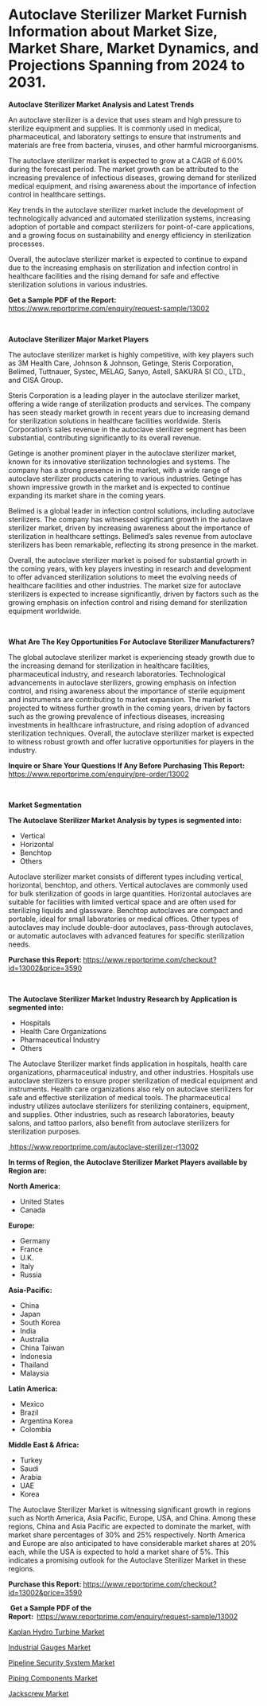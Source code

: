 <p><h1>Autoclave Sterilizer Market Furnish Information about Market Size, Market Share, Market Dynamics, and Projections Spanning from 2024 to 2031.</h1></p><p><strong>Autoclave Sterilizer Market Analysis and Latest Trends</strong></p>
<p><p>An autoclave sterilizer is a device that uses steam and high pressure to sterilize equipment and supplies. It is commonly used in medical, pharmaceutical, and laboratory settings to ensure that instruments and materials are free from bacteria, viruses, and other harmful microorganisms.</p><p>The autoclave sterilizer market is expected to grow at a CAGR of 6.00% during the forecast period. The market growth can be attributed to the increasing prevalence of infectious diseases, growing demand for sterilized medical equipment, and rising awareness about the importance of infection control in healthcare settings.</p><p>Key trends in the autoclave sterilizer market include the development of technologically advanced and automated sterilization systems, increasing adoption of portable and compact sterilizers for point-of-care applications, and a growing focus on sustainability and energy efficiency in sterilization processes.</p><p>Overall, the autoclave sterilizer market is expected to continue to expand due to the increasing emphasis on sterilization and infection control in healthcare facilities and the rising demand for safe and effective sterilization solutions in various industries.</p></p>
<p><strong>Get a Sample PDF of the Report:&nbsp;</strong> <a href="https://www.reportprime.com/enquiry/request-sample/13002">https://www.reportprime.com/enquiry/request-sample/13002</a></p>
<p>&nbsp;</p>
<p><strong>Autoclave Sterilizer Major Market Players</strong></p>
<p><p>The autoclave sterilizer market is highly competitive, with key players such as 3M Health Care, Johnson & Johnson, Getinge, Steris Corporation, Belimed, Tuttnauer, Systec, MELAG, Sanyo, Astell, SAKURA SI CO., LTD., and CISA Group.</p><p>Steris Corporation is a leading player in the autoclave sterilizer market, offering a wide range of sterilization products and services. The company has seen steady market growth in recent years due to increasing demand for sterilization solutions in healthcare facilities worldwide. Steris Corporation’s sales revenue in the autoclave sterilizer segment has been substantial, contributing significantly to its overall revenue.</p><p>Getinge is another prominent player in the autoclave sterilizer market, known for its innovative sterilization technologies and systems. The company has a strong presence in the market, with a wide range of autoclave sterilizer products catering to various industries. Getinge has shown impressive growth in the market and is expected to continue expanding its market share in the coming years.</p><p>Belimed is a global leader in infection control solutions, including autoclave sterilizers. The company has witnessed significant growth in the autoclave sterilizer market, driven by increasing awareness about the importance of sterilization in healthcare settings. Belimed’s sales revenue from autoclave sterilizers has been remarkable, reflecting its strong presence in the market.</p><p>Overall, the autoclave sterilizer market is poised for substantial growth in the coming years, with key players investing in research and development to offer advanced sterilization solutions to meet the evolving needs of healthcare facilities and other industries. The market size for autoclave sterilizers is expected to increase significantly, driven by factors such as the growing emphasis on infection control and rising demand for sterilization equipment worldwide.</p></p>
<p>&nbsp;</p>
<p><strong>What Are The Key Opportunities For Autoclave Sterilizer Manufacturers?</strong></p>
<p><p>The global autoclave sterilizer market is experiencing steady growth due to the increasing demand for sterilization in healthcare facilities, pharmaceutical industry, and research laboratories. Technological advancements in autoclave sterilizers, growing emphasis on infection control, and rising awareness about the importance of sterile equipment and instruments are contributing to market expansion. The market is projected to witness further growth in the coming years, driven by factors such as the growing prevalence of infectious diseases, increasing investments in healthcare infrastructure, and rising adoption of advanced sterilization techniques. Overall, the autoclave sterilizer market is expected to witness robust growth and offer lucrative opportunities for players in the industry.</p></p>
<p><strong>Inquire or Share Your Questions If Any Before Purchasing This Report:</strong> <a href="https://www.reportprime.com/enquiry/pre-order/13002">https://www.reportprime.com/enquiry/pre-order/13002</a></p>
<p>&nbsp;</p>
<p><strong>Market Segmentation</strong></p>
<p><strong>The Autoclave Sterilizer Market Analysis by types is segmented into:</strong></p>
<p><ul><li>Vertical</li><li>Horizontal</li><li>Benchtop</li><li>Others</li></ul></p>
<p><p>Autoclave sterilizer market consists of different types including vertical, horizontal, benchtop, and others. Vertical autoclaves are commonly used for bulk sterilization of goods in large quantities. Horizontal autoclaves are suitable for facilities with limited vertical space and are often used for sterilizing liquids and glassware. Benchtop autoclaves are compact and portable, ideal for small laboratories or medical offices. Other types of autoclaves may include double-door autoclaves, pass-through autoclaves, or automatic autoclaves with advanced features for specific sterilization needs.</p></p>
<p><strong>Purchase this Report:&nbsp;</strong><a href="https://www.reportprime.com/checkout?id=13002&price=3590">https://www.reportprime.com/checkout?id=13002&price=3590</a></p>
<p>&nbsp;</p>
<p><strong>The Autoclave Sterilizer Market Industry Research by Application is segmented into:</strong></p>
<p><ul><li>Hospitals</li><li>Health Care Organizations</li><li>Pharmaceutical Industry</li><li>Others</li></ul></p>
<p><p>The Autoclave Sterilizer market finds application in hospitals, health care organizations, pharmaceutical industry, and other industries. Hospitals use autoclave sterilizers to ensure proper sterilization of medical equipment and instruments. Health care organizations also rely on autoclave sterilizers for safe and effective sterilization of medical tools. The pharmaceutical industry utilizes autoclave sterilizers for sterilizing containers, equipment, and supplies. Other industries, such as research laboratories, beauty salons, and tattoo parlors, also benefit from autoclave sterilizers for sterilization purposes.</p></p>
<p><a href="https://www.reportprime.com/autoclave-sterilizer-r13002">&nbsp;https://www.reportprime.com/autoclave-sterilizer-r13002</a></p>
<p><strong>In terms of Region, the Autoclave Sterilizer Market Players available by Region are:</strong></p>
<p>
    <p> <strong> North America: </strong>
        <ul>
            <li>United States</li>
            <li>Canada</li>
        </ul>
        </p> 
    <p> <strong> Europe: </strong>
        <ul>
            <li>Germany</li>
            <li>France</li>
            <li>U.K.</li>
            <li>Italy</li>
            <li>Russia</li>
        </ul>
        </p> 
    <p> <strong> Asia-Pacific: </strong>
        <ul>
            <li>China</li>
            <li>Japan</li>
            <li>South Korea</li>
            <li>India</li>
            <li>Australia</li>
            <li>China Taiwan</li>
            <li>Indonesia</li>
            <li>Thailand</li>
            <li>Malaysia</li>
        </ul>
        </p> 
    <p> <strong> Latin America: </strong>
        <ul>
            <li>Mexico</li>
            <li>Brazil</li>
            <li>Argentina Korea</li>
            <li>Colombia</li>
        </ul>
        </p> 
    <p> <strong> Middle East & Africa: </strong>
        <ul>
            <li>Turkey</li>
            <li>Saudi</li>
            <li>Arabia</li>
            <li>UAE</li>
            <li>Korea</li>
        </ul>
    </p>
    </p>
<p><p>The Autoclave Sterilizer Market is witnessing significant growth in regions such as North America, Asia Pacific, Europe, USA, and China. Among these regions, China and Asia Pacific are expected to dominate the market, with market share percentages of 30% and 25% respectively. North America and Europe are also anticipated to have considerable market shares at 20% each, while the USA is expected to hold a market share of 5%. This indicates a promising outlook for the Autoclave Sterilizer Market in these regions.</p></p>
<p><strong>Purchase this Report: </strong><a href="https://www.reportprime.com/checkout?id=13002&price=3590">https://www.reportprime.com/checkout?id=13002&price=3590</a></p>
<p>&nbsp;<strong>Get a Sample PDF of the Report:&nbsp;&nbsp;</strong><a href="https://www.reportprime.com/enquiry/request-sample/13002">https://www.reportprime.com/enquiry/request-sample/13002</a></p>
<p><strong></strong></p>
<p><p><a href="https://www.linkedin.com/pulse/global-kaplan-hydro-turbine-market-size-trends-analysis-etoke?trackingId=UQnc9ESuS6%2BscMB8h59a3g%3D%3D">Kaplan Hydro Turbine Market</a></p><p><a href="https://github.com/Krish2023na/Market-Research-Report-List-6/blob/main/industrial-gauges-market.md">Industrial Gauges Market</a></p><p><a href="https://issuu.com/reportprime-2/docs/pipeline-security-system-market-siz_506dba7a9260b4">Pipeline Security System Market</a></p><p><a href="https://issuu.com/reportprime-2/docs/piping-components-market-size-2030._aea6eccd46c554">Piping Components Market</a></p><p><a href="https://github.com/bmorecock/Market-Research-Report-List-5/blob/main/jackscrew-market.md">Jackscrew Market</a></p></p>